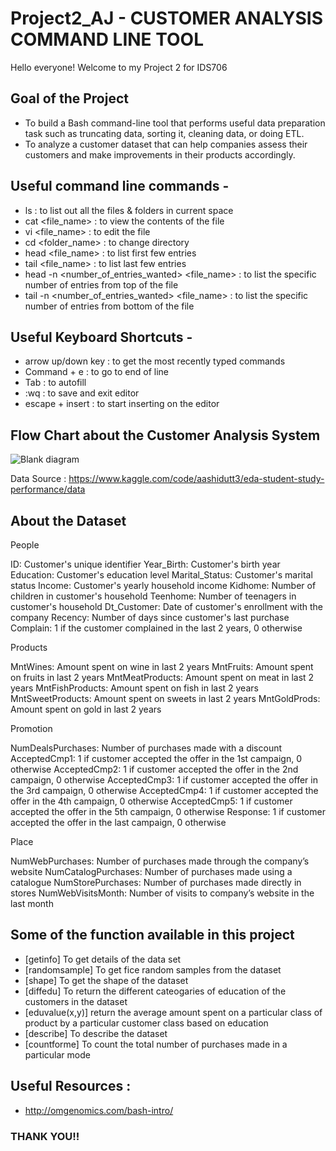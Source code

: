 # Project2_AJ - CUSTOMER ANALYSIS COMMAND LINE TOOL


Hello everyone! Welcome to my Project 2 for IDS706

## Goal of the Project

- To build a Bash command-line tool that performs useful data preparation task such as truncating data, sorting it, cleaning data, or doing ETL. 
- To analyze a customer dataset that can help companies assess their customers and make improvements in their products accordingly.



## Useful command line commands - 
- ls : to list out all the files & folders in current space
- cat <file_name> : to view the contents of the file
- vi <file_name> : to edit the file
- cd <folder_name> : to change directory
- head <file_name> : to list first few entries
- tail <file_name> : to list last few entries
- head -n <number_of_entries_wanted> <file_name> : to list the specific number of entries from top of the file
- tail -n <number_of_entries_wanted> <file_name> : to list the specific number of entries from bottom of the file



## Useful Keyboard Shortcuts -
- arrow up/down key : to get the most recently typed commands
- Command + e : to go to end of line
- Tab : to autofill
- :wq : to save and exit editor
- escape + insert : to start inserting on the editor


## Flow Chart about the Customer Analysis System
![Blank diagram](https://user-images.githubusercontent.com/67281453/194789066-3857c207-c654-4298-ad67-42d5cfa0e04e.png)


Data Source : https://www.kaggle.com/code/aashidutt3/eda-student-study-performance/data 

## About the Dataset

People

ID: Customer's unique identifier
Year_Birth: Customer's birth year
Education: Customer's education level
Marital_Status: Customer's marital status
Income: Customer's yearly household income
Kidhome: Number of children in customer's household
Teenhome: Number of teenagers in customer's household
Dt_Customer: Date of customer's enrollment with the company
Recency: Number of days since customer's last purchase
Complain: 1 if the customer complained in the last 2 years, 0 otherwise

Products

MntWines: Amount spent on wine in last 2 years
MntFruits: Amount spent on fruits in last 2 years
MntMeatProducts: Amount spent on meat in last 2 years
MntFishProducts: Amount spent on fish in last 2 years
MntSweetProducts: Amount spent on sweets in last 2 years
MntGoldProds: Amount spent on gold in last 2 years

Promotion

NumDealsPurchases: Number of purchases made with a discount
AcceptedCmp1: 1 if customer accepted the offer in the 1st campaign, 0 otherwise
AcceptedCmp2: 1 if customer accepted the offer in the 2nd campaign, 0 otherwise
AcceptedCmp3: 1 if customer accepted the offer in the 3rd campaign, 0 otherwise
AcceptedCmp4: 1 if customer accepted the offer in the 4th campaign, 0 otherwise
AcceptedCmp5: 1 if customer accepted the offer in the 5th campaign, 0 otherwise
Response: 1 if customer accepted the offer in the last campaign, 0 otherwise

Place

NumWebPurchases: Number of purchases made through the company’s website
NumCatalogPurchases: Number of purchases made using a catalogue
NumStorePurchases: Number of purchases made directly in stores
NumWebVisitsMonth: Number of visits to company’s website in the last month


## Some of the function available in this project 
- [getinfo] To get details of the data set 
- [randomsample] To get fice random samples from the dataset
- [shape] To get the shape of the dataset
- [diffedu] To return the different cateogaries of education of the customers in the dataset
- [eduvalue(x,y)]  return the average amount spent on a particular class of product by a particular customer class based on education
- [describe] To describe the dataset
- [countforme] To count the total number of purchases made in a particular mode
 
## Useful Resources :
- http://omgenomics.com/bash-intro/


### THANK YOU!!

